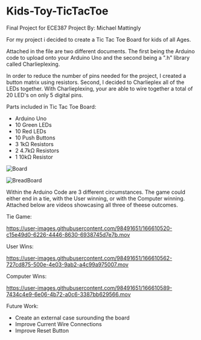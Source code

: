 # Kids-Toy-TicTacToe
Final Project for ECE387
Project By: Michael Mattingly

For my project i decided to create a Tic Tac Toe Board for kids of all Ages.

Attached in the file are two different documents. The first being the Arduino code to upload onto your Arduino Uno and the second being a ".h" library called Charlieplexing. 

In order to reduce the number of pins needed for the project, I created a button matrix using resistors. Second, I decided to Charlieplex all of the LEDs together. With Charlieplexing, your are able to wire together a total of 20 LED's on only 5 digital pins.

Parts included in Tic Tac Toe Board:
  - Arduino Uno
  - 10 Green LEDs
  - 10 Red LEDs
  - 10 Push Buttons
  - 3 1kΩ Resistors
  - 2 4.7kΩ Resistors
  - 1 10kΩ Resistor

![Board](https://user-images.githubusercontent.com/98491651/166611271-0834e471-048e-476d-a02e-e15e624999a0.PNG)

![BreadBoard](https://user-images.githubusercontent.com/98491651/166611321-0504b414-973b-4316-b3af-2afe7f83ae7f.jpeg)

Within the Arduino Code are 3 different circumstances.
The game could either end in a tie, with the User winning, or with the Computer winning.
Attached below are videos showcasing all three of theese outcomes. 

Tie Game:

https://user-images.githubusercontent.com/98491651/166610520-c15e49d0-6226-4446-8630-6938745d7e7b.mov


User Wins:

https://user-images.githubusercontent.com/98491651/166610562-727cd875-500e-4e03-9ab2-a4c99a975007.mov


Computer Wins:

https://user-images.githubusercontent.com/98491651/166610589-7434c4e9-6e06-4b72-a0c6-3387bb629566.mov


Future Work:
  - Create an external case surounding the board
  - Improve Current Wire Connections
  - Improve Reset Button
